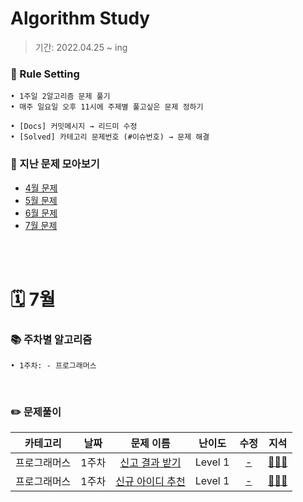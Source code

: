 # Algorithm Study
> 기간: 2022.04.25 ~ ing  

### 📌 Rule Setting
    • 1주일 2알고리즘 문제 풀기
    • 매주 일요일 오후 11시에 주제별 풀고싶은 문제 정하기

```
• [Docs] 커밋메시지 → 리드미 수정
• [Solved] 카테고리 문제번호 (#이슈번호) → 문제 해결 
```

### 👀 지난 문제 모아보기
- [4월 문제](모아보기/4월문제.md)
- [5월 문제](모아보기/5월문제.md)
- [6월 문제](모아보기/6월문제.md)
- [7월 문제](모아보기/7월문제.md)

</br></br>

# 🗓 7월
### 📚 주차별 알고리즘
    • 1주차: - 프로그래머스
</br>

### ✏️ 문제풀이
| 카테고리 | 날짜 | 문제 이름 | 난이도 | 수정 | 지석 |  
| :----------: | :----------: | :----------: | :----------: | :----------: | :----------: | 
| 프로그래머스 | 1주차 | [신고 결과 받기](https://programmers.co.kr/learn/courses/30/lessons/92334) | Level 1 | [-](-) | [🙆🏻‍♂️](지석/Dictionary/Programmers92334.md) |
| 프로그래머스 | 1주차 | [신규 아이디 추천](https://programmers.co.kr/learn/courses/30/lessons/72410) | Level 1 | [-](-) | [🙆🏻‍♂️](지석/String/Programmers72410.md) |